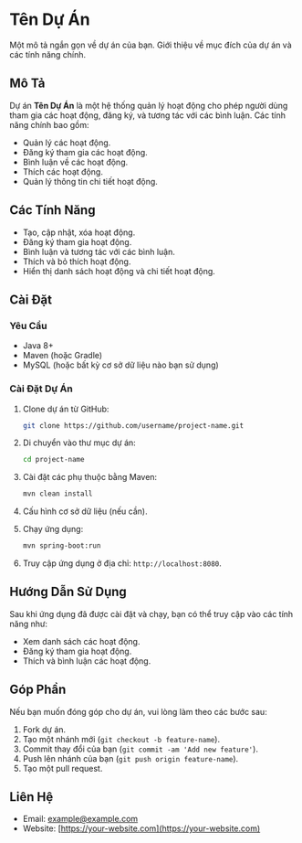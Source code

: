 # Tên Dự Án

Một mô tả ngắn gọn về dự án của bạn. Giới thiệu về mục đích của dự án và các tính năng chính.

## Mô Tả

Dự án **Tên Dự Án** là một hệ thống quản lý hoạt động cho phép người dùng tham gia các hoạt động, đăng ký, và tương tác với các bình luận. Các tính năng chính bao gồm:
- Quản lý các hoạt động.
- Đăng ký tham gia các hoạt động.
- Bình luận về các hoạt động.
- Thích các hoạt động.
- Quản lý thông tin chi tiết hoạt động.

## Các Tính Năng
- Tạo, cập nhật, xóa hoạt động.
- Đăng ký tham gia hoạt động.
- Bình luận và tương tác với các bình luận.
- Thích và bỏ thích hoạt động.
- Hiển thị danh sách hoạt động và chi tiết hoạt động.

## Cài Đặt

### Yêu Cầu
- Java 8+
- Maven (hoặc Gradle)
- MySQL (hoặc bất kỳ cơ sở dữ liệu nào bạn sử dụng)

### Cài Đặt Dự Án

1. Clone dự án từ GitHub:
    ```bash
    git clone https://github.com/username/project-name.git
    ```

2. Di chuyển vào thư mục dự án:
    ```bash
    cd project-name
    ```

3. Cài đặt các phụ thuộc bằng Maven:
    ```bash
    mvn clean install
    ```

4. Cấu hình cơ sở dữ liệu (nếu cần).

5. Chạy ứng dụng:
    ```bash
    mvn spring-boot:run
    ```

6. Truy cập ứng dụng ở địa chỉ: `http://localhost:8080`.

## Hướng Dẫn Sử Dụng

Sau khi ứng dụng đã được cài đặt và chạy, bạn có thể truy cập vào các tính năng như:
- Xem danh sách các hoạt động.
- Đăng ký tham gia hoạt động.
- Thích và bình luận các hoạt động.

## Góp Phần

Nếu bạn muốn đóng góp cho dự án, vui lòng làm theo các bước sau:
1. Fork dự án.
2. Tạo một nhánh mới (`git checkout -b feature-name`).
3. Commit thay đổi của bạn (`git commit -am 'Add new feature'`).
4. Push lên nhánh của bạn (`git push origin feature-name`).
5. Tạo một pull request.

## Liên Hệ

- Email: example@example.com
- Website: [https://your-website.com](https://your-website.com)
